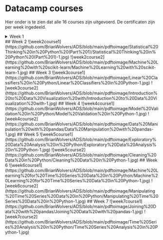 # Datacamp courses
Hier onder is te zien dat alle 16 courses zijn uitgevoerd. De certificaten zijn per week ingedeeld.
<details>
   <summary>Week 1</summary>
![week1course1](https://github.com/BrianWolvers/ADS/blob/main/pdftoimage/introduction%20to%20python/introduction%20to%20python-1.jpg)
![week1course2](https://github.com/BrianWolvers/ADS/blob/main/pdftoimage/Intermediatee%20Python/Intermediatee%20Python-1.jpg)
![week1course3](https://github.com/BrianWolvers/ADS/blob/main/pdftoimage/Python%20Data%20Science%20Toolbox%20(Part%201)/Python%20Data%20Science%20Toolbox%20(Part%201)-1.jpg)
![week1course4](https://github.com/BrianWolvers/ADS/blob/main/pdftoimage/Python%20Data%20Science%20Toolbox%20(Part%202)/Python%20Data%20Science%20Toolbox%20(Part%202)-1.jpg)
  </details>
## Week 2
![week2course1](https://github.com/BrianWolvers/ADS/blob/main/pdftoimage/Statistical%20Thinking%20in%20Python%20(Part%201)/Statistical%20Thinking%20in%20Python%20(Part%201)-1.jpg)
![week2course2](https://github.com/BrianWolvers/ADS/blob/main/pdftoimage/Machine%20Learning%20with%20scikit-learn/Machine%20Learning%20with%20scikit-learn-1.jpg)
## Week 3
![week3course1](https://github.com/BrianWolvers/ADS/blob/main/pdftoimage/Linear%20Classifiers%20in%20Python/Linear%20Classifiers%20in%20Python-1.jpg)
![week3course2](https://github.com/BrianWolvers/ADS/blob/main/pdftoimage/Introduction%20to%20Data%20Visualization%20with/Introduction%20to%20Data%20Visualization%20with-1.jpg)
## Week 4
![week4course1](https://github.com/BrianWolvers/ADS/blob/main/pdftoimage/Model%20Validation%20in%20Python/Model%20Validation%20in%20Python-1.jpg)
![week4course2](https://github.com/BrianWolvers/ADS/blob/main/pdftoimage/Data%20Manipulation%20with%20pandas/Data%20Manipulation%20with%20pandas-1.jpg)
## Week 5
![week5course1](https://github.com/BrianWolvers/ADS/blob/main/pdftoimage/Exploratory%20Data%20Analysis%20in%20Python/Exploratory%20Data%20Analysis%20in%20Python-1.jpg)
![week5course2](https://github.com/BrianWolvers/ADS/blob/main/pdftoimage/Cleaning%20Data%20in%20Python/Cleaning%20Data%20in%20Python-1.jpg)
## Week 6
![week6course1](https://github.com/BrianWolvers/ADS/blob/main/pdftoimage/Machine%20Learning%20for%20Time%20Series%20Data%20in%20Python/Machine%20Learning%20for%20Time%20Series%20Data%20in%20Python-1.jpg)
![week6course2](https://github.com/BrianWolvers/ADS/blob/main/pdftoimage/Manipulating%20Time%20Series%20Data%20in%20Python/Manipulating%20Time%20Series%20Data%20in%20Python-1.jpg)
## Week 7
![week7course1](https://github.com/BrianWolvers/ADS/blob/main/pdftoimage/Joining%20Data%20with%20pandas/Joining%20Data%20with%20pandas-1.jpg)
![week7course2](https://github.com/BrianWolvers/ADS/blob/main/pdftoimage/Time%20Series%20Analysis%20in%20Python/Time%20Series%20Analysis%20in%20Python-1.jpg)
